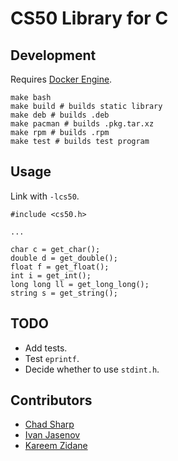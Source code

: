 # CS50 Library for C

## Development

Requires [Docker Engine](https://docs.docker.com/engine/installation/).

    make bash
    make build # builds static library
    make deb # builds .deb
    make pacman # builds .pkg.tar.xz
    make rpm # builds .rpm
    make test # builds test program

## Usage

Link with `-lcs50`.

    #include <cs50.h>

    ...

    char c = get_char();
    double d = get_double();
    float f = get_float();
    int i = get_int();
    long long ll = get_long_long();
    string s = get_string();

## TODO

*   Add tests.
*   Test `eprintf`.
*   Decide whether to use `stdint.h`.

## Contributors

*   [Chad Sharp](https://github.com/crossroads1112)
*   [Ivan Jasenov](https://github.com/IvanJasenov)
*   [Kareem Zidane](https://github.com/kzidane)
